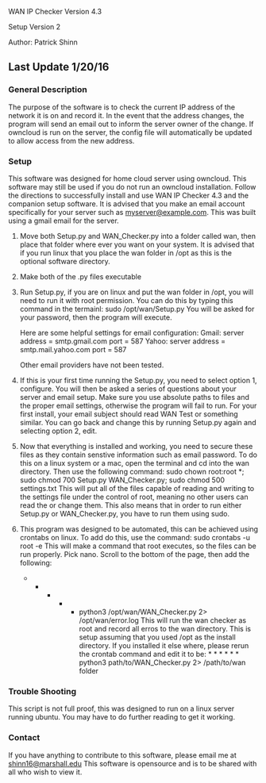 WAN IP Checker Version 4.3

Setup Version 2

Author: Patrick Shinn

Last Update 1/20/16
--------------------

### General Description

The purpose of the software is to check the current IP address of the network it is on and record it. In the event
that the address changes, the program will send an email out to inform the server owner of the change. If owncloud
is run on the server, the config file will automatically be updated to allow access from the new address.

### Setup

This software was designed for home cloud server using owncloud. This software may still be used if you do not run
an owncloud installation. Follow the directions to successfully install and use WAN IP Checker 4.3 and the companion
setup software. It is advised that you make an email account specifically for your server such as myserver@example.com.
This was built using a gmail email for the server.

1. Move both Setup.py and WAN_Checker.py into a folder called wan, then place that folder where ever you want on your
  system. It is advised that if you run linux that you place the wan folder in /opt as this is the optional software
  directory.

2. Make both of the .py files executable

3. Run Setup.py, if you are on linux and put the wan folder in /opt, you will need to run it with root permission.
   You can do this by typing this command in the termainl: sudo /opt/wan/Setup.py 
   You will be asked for your password, then the program will execute.
   
   Here are some helpful settings for email configuration:
   Gmail: 
   server address = smtp.gmail.com
   port = 587
   Yahoo:
   server address = smtp.mail.yahoo.com
   port = 587
   
   Other email providers have not been tested.
   
4. If this is your first time running the Setup.py, you need to select option 1, configure. You will then be asked 
   a series of questions about your server and email setup. Make sure you use absolute paths to files and the 
   proper email settings, otherwise the program will fail to run. For your first install, your email subject should
   read WAN Test or something similar. You can go back and change this by running Setup.py again and selecting option
   2, edit.
   
5. Now that everything is installed and working, you need to secure these files as they contain senstive information
   such as email password. To do this on a linux system or a mac, open the terminal and cd into the wan directory.
   Then use the following command: sudo chown root:root *; sudo chmod 700 Setup.py WAN_Checker.py; sudo chmod 500 settings.txt
   This will put all of the files capable of reading and writing to the settings file under the control of root, 
   meaning no other users can read the or change them. This also means that in order to run either Setup.py or WAN_Checker.py,
   you have to run them using sudo.
   
6. This program was designed to be automated, this can be achieved using crontabs on linux. To add do this, use the
   command: sudo crontabs -u root -e 
   This will make a command that root executes, so the files can be run properly.
   Pick nano. Scroll to the bottom of the page, then add the following:
   * * * * * python3 /opt/wan/WAN_Checker.py 2> /opt/wan/error.log
   This will run the wan checker as root and record all erros to the wan directory. This is setup assuming that you
   used /opt as the install directory. If you installed it else where, please rerun the crontab command and 
   edit it to be: * * * * * * python3 path/to/WAN_Checker.py 2> /path/to/wan folder
   
### Trouble Shooting
 
 This script is not full proof, this was designed to run on a linux server running ubuntu. You may have to do further
 reading to get it working. 

### Contact

If you have anything to contribute to this software, please email me at shinn16@marshall.edu This software is opensource
and is to be shared with all who wish to view it.
